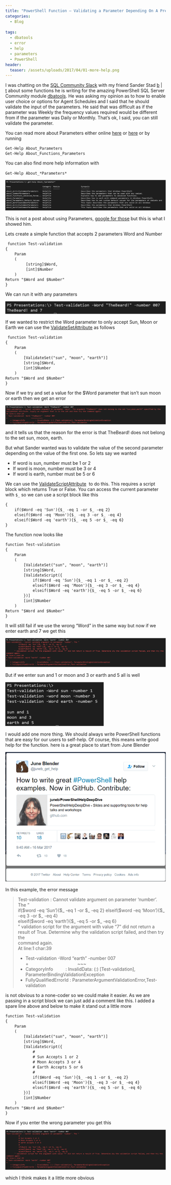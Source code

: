 ```yaml
---
title: "PowerShell Function – Validating a Parameter Depending On A Previous Parameter’s Value"
categories:
  - Blog

tags:
  - dbatools
  - error
  - help
  - parameters
  - PowerShell
header:
  teaser: /assets/uploads/2017/04/01-more-help.png
---
```

I was chatting on the [SQL Community Slack](https://sqlps.io/slack) with my friend Sander Stad [b](http://www.sqlstad.nl/) | [t](https://twitter.com/sqlstad) about some functions he is writing for the amazing PowerShell SQL Server Community module [dbatools](https://dbatools.io). He was asking my opinion as to how to enable user choice or options for Agent Schedules and I said that he should validate the input of the parameters. He said that was difficult as if the parameter was Weekly the frequency values required would be different from if the parameter was Daily or Monthly. That’s ok, I said, you can still validate the parameter.

You can read more about Parameters either online [here](https://msdn.microsoft.com/en-us/powershell/reference/5.1/microsoft.powershell.core/about/about_parameters) or [here](https://msdn.microsoft.com/en-us/powershell/reference/5.1/microsoft.powershell.core/about/about_functions_advanced_parameters) or by running
```
Get-Help About_Parameters
Get-Help About_Functions_Parameters
```
You can also find more help information with

`Get-Help About_*Parameters*`

[![01 more help.PNG](/assets/uploads/2017/04/01-more-help.png)](/assets/uploads/2017/04/01-more-help.png)

This is not a post about using Parameters, [google for those](https://www.google.co.uk/search?q=powershell+about+paramters&ie=&oe=#safe=strict&q=powershell+parameters&spf=370) but this is what I showed him.

Lets create a simple function that accepts 2 parameters Word and Number
```
 function Test-validation
{
    Param
    (
         [string]$Word,
         [int]$Number
    )
Return "$Word and $Number"
} 
```
We can run it with any parameters

[![02 any parameters](/assets/uploads/2017/04/02-any-parameters.png)](/assets/uploads/2017/04/02-any-parameters.png)

If we wanted to restrict the Word parameter to only accept Sun, Moon or Earth we can use the [ValidateSetAttribute](https://msdn.microsoft.com/en-us/library/ms714434(v=vs.85).aspx) as follows
```
 function Test-validation
{
    Param
    (
        [ValidateSet("sun", "moon", "earth")]
        [string]$Word,
        [int]$Number
    )
Return "$Word and $Number"
}
```
Now if we try and set a value for the $Word parameter that isn’t sun moon or earth then we get an error

[![03 parameter error.PNG](/assets/uploads/2017/04/03-parameter-error.png)](/assets/uploads/2017/04/03-parameter-error.png)

and it tells us that the reason for the error is that TheBeard! does not belong to the set sun, moon, earth.

But what Sander wanted was to validate the value of the second parameter depending on the value of the first one. So lets say we wanted

*   If word is sun, number must be 1 or 2
*   If word is moon, number must be 3 or 4
*   If word is earth, number must be 5 or 6

We can use the [ValidateScriptAttribute](https://msdn.microsoft.com/en-us/library/system.management.automation.validatescriptattribute(v=vs.85).aspx)  to do this. This requires a script block which returns True or False. You can access the current parameter with `$_` so we can use a script block like this
```
{
    if($Word -eq 'Sun'){$_ -eq 1 -or $_ -eq 2}
    elseif($Word -eq 'Moon'){$_ -eq 3 -or $_ -eq 4}
    elseif($Word -eq 'earth'){$_ -eq 5 -or $_ -eq 6}
}
```
The function now looks like
```
function Test-validation
{
    Param
    (
        [ValidateSet("sun", "moon", "earth")]
        [string]$Word,
        [ValidateScript({
            if($Word -eq 'Sun'){$_ -eq 1 -or $_ -eq 2}
            elseif($Word -eq 'Moon'){$_ -eq 3 -or $_ -eq 4}
            elseif($Word -eq 'earth'){$_ -eq 5 -or $_ -eq 6}
        })]
        [int]$Number
    )
Return "$Word and $Number"
}
```
It will still fail if we use the wrong “Word” in the same way but now if we enter earth and 7 we get this

[![04 parameter error.PNG](/assets/uploads/2017/04/04-parameter-error.png)](/assets/uploads/2017/04/04-parameter-error.png)

But if we enter sun and 1 or moon and 3 or earth and 5 all is well

[![05 working](/assets/uploads/2017/04/05-working.png)](/assets/uploads/2017/04/05-working.png)

I would add one more thing. We should always write PowerShell functions that are easy for our users to self-help. Of course, this means write good help for the function. here is a great place to start from June Blender

[![06 June.PNG](/assets/uploads/2017/04/06-june.png)](/assets/uploads/2017/04/06-june.png)

In this example, the error message

> Test-validation : Cannot validate argument on parameter ‘number’. The ”  
> if($word -eq ‘Sun’){$_ -eq 1 -or $_ -eq 2}  
> elseif($word -eq ‘Moon’){$_ -eq 3 -or $_ -eq 4}  
> elseif($word -eq ‘earth’){$_ -eq 5 -or $_ -eq 6}  
> ” validation script for the argument with value “7” did not return a result of True. Determine why the validation script failed, and then try the  
> command again.  
> At line:1 char:39  
> + Test-validation -Word “earth” -number 007  
> +                                       ~~~  
> + CategoryInfo          : InvalidData: (:) [Test-validation], ParameterBindingValidationException  
> + FullyQualifiedErrorId : ParameterArgumentValidationError,Test-validation

is not obvious to a none-coder so we could make it easier. As we are passing in a script block we can just add a comment like this. I added a spare line above and below to make it stand out a little more
```
function Test-validation
{
    Param
    (
        [ValidateSet("sun", "moon", "earth")]
        [string]$Word,
        [ValidateScript({
            #
            # Sun Accepts 1 or 2
            # Moon Accepts 3 or 4
            # Earth Accepts 5 or 6
            #
            if($Word -eq 'Sun'){$_ -eq 1 -or $_ -eq 2}
            elseif($Word -eq 'Moon'){$_ -eq 3 -or $_ -eq 4}
            elseif($Word -eq 'earth'){$_ -eq 5 -or $_ -eq 6}
        })]
        [int]$Number
    )
Return "$Word and $Number"
}
```
Now if you enter the wrong parameter you get this

[![07 more help.PNG](/assets/uploads/2017/04/07-more-help.png)](/assets/uploads/2017/04/07-more-help.png)

which I think makes it a little more obvious

